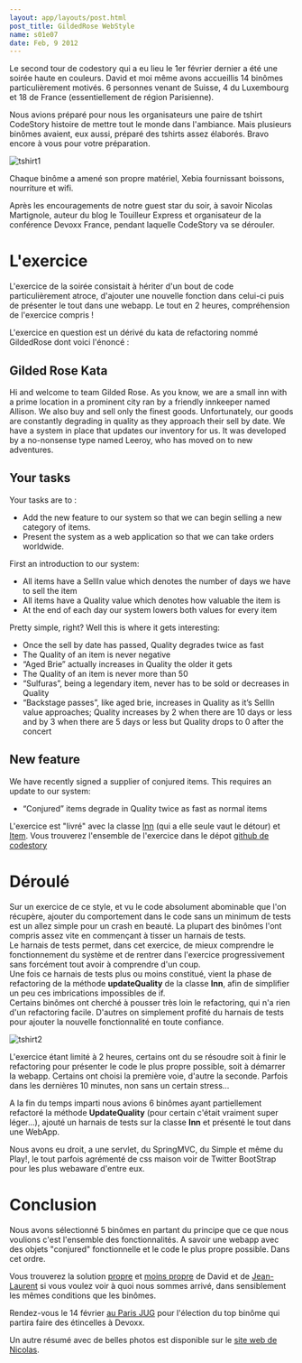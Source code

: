```yaml
---
layout: app/layouts/post.html
post_title: GildedRose WebStyle
name: s01e07
date: Feb, 9 2012
---
```


Le second tour de codestory qui a eu lieu le 1er février dernier a été une soirée haute en couleurs.
David et moi même avons accueillis 14 binômes particulièrement motivés. 
6 personnes venant de Suisse, 4 du Luxembourg et 18 de France (essentiellement de région Parisienne).

Nous avions préparé pour nous les organisateurs une paire de tshirt CodeStory histoire de mettre tout le monde dans l'ambiance.
Mais plusieurs binômes avaient, eux aussi, préparé des tshirts assez élaborés. Bravo encore à vous pour votre préparation.

![tshirt1](/assets/img/blog/tshirt2.jpeg)

Chaque binôme a amené son propre matériel, Xebia fournissant boissons, nourriture et wifi.

Après les encouragements de notre guest star du soir, à savoir Nicolas Martignole, auteur du blog le Touilleur Express et organisateur de la conférence Devoxx France, pendant laquelle CodeStory va se dérouler.

L'exercice
===========

L'exercice de la soirée consistait à hériter d'un bout de code particulièrement atroce, d'ajouter une nouvelle fonction dans celui-ci puis de présenter le tout dans une webapp. Le tout en 2 heures, compréhension de l'exercice compris !

L'exercice en question est un dérivé du kata de refactoring nommé GildedRose dont voici l'énoncé :

Gilded Rose Kata
-------------

Hi and welcome to team Gilded Rose. As you know, we are a small inn with a prime location in a prominent city ran by a friendly innkeeper named Allison. We also buy and sell only the finest goods. Unfortunately, our goods are constantly degrading in quality as they approach their sell by date. We have a system in place that updates our inventory for us. It was developed by a no-nonsense type named Leeroy, who has moved on to new adventures.

Your tasks
-------------

Your tasks are to :

* Add the new feature to our system so that we can begin selling a new category of items.
* Present the system as a web application so that we can take orders worldwide.

First an introduction to our system:

* All items have a SellIn value which denotes the number of days we have to sell the item
* All items have a Quality value which denotes how valuable the item is
* At the end of each day our system lowers both values for every item

Pretty simple, right? Well this is where it gets interesting:

* Once the sell by date has passed, Quality degrades twice as fast
* The Quality of an item is never negative
* “Aged Brie” actually increases in Quality the older it gets
* The Quality of an item is never more than 50
* “Sulfuras”, being a legendary item, never has to be sold or decreases in Quality
* “Backstage passes”, like aged brie, increases in Quality as it’s SellIn value approaches; Quality increases by 2 when there are 10 days or less and by 3 when there are 5 days or less but Quality drops to 0 after the concert

New feature
-------------
We have recently signed a supplier of conjured items. This requires an update to our system:

* “Conjured” items degrade in Quality twice as fast as normal items


L'exercice est "livré" avec la classe [Inn](https://github.com/CodeStory/code-story-step2/blob/master/src/main/java/gildedrose/Inn.java) (qui a elle seule vaut le détour) et [Item](https://github.com/CodeStory/code-story-step2/blob/master/src/main/java/gildedrose/Item.java).
Vous trouverez l'ensemble de l'exercice dans le dépot [github de codestory](https://github.com/CodeStory/code-story-step2)

Déroulé
=========
Sur un exercice de ce style, et vu le code absolument abominable que l'on récupère, ajouter du comportement dans le code sans un minimum de tests est un allez simple pour un crash en beauté. La plupart des binômes l'ont compris assez vite en commençant à tisser un harnais de tests.<br/>
Le harnais de tests permet, dans cet exercice, de mieux comprendre le fonctionnement du système et de rentrer dans l'exercice progressivement sans forcément tout avoir à comprendre d'un coup.<br/>
Une fois ce harnais de tests plus ou moins constitué, vient la phase de refactoring de la méthode **updateQuality** de la classe **Inn**, afin de simplifier un peu ces imbrications impossibles de if.<br/>
Certains binômes ont cherché à pousser très loin le refactoring, qui n'a rien d'un refactoring facile. D'autres on simplement profité du harnais de tests pour ajouter la nouvelle fonctionnalité en toute confiance.

![tshirt2](/assets/img/blog/tshirt1.jpeg)

L'exercice étant limité à 2 heures, certains ont du se résoudre soit à finir le refactoring pour présenter le code le plus propre possible, soit à démarrer la webapp. Certains ont choisi la première voie, d'autre la seconde. Parfois dans les dernières 10 minutes, non sans un certain stress...


A la fin du temps imparti nous avions 6 binômes ayant partiellement refactoré la méthode **UpdateQuality** (pour certain c'était vraiment super léger...), ajouté un harnais de tests sur la classe **Inn** et présenté le tout dans une WebApp.


Nous avons eu droit, a une servlet, du SpringMVC, du Simple et même du Play!, le tout parfois agrémenté de css maison voir de Twitter BootStrap pour les plus webaware d'entre eux.

Conclusion
=========
Nous avons sélectionné 5 binômes en partant du principe que ce que nous voulions c'est l'ensemble des fonctionnalités. A savoir une webapp avec des objets "conjured" fonctionnelle et le code le plus propre possible. Dans cet ordre.


Vous trouverez la solution [propre](https://github.com/CodeStory/code-story-step2/commits/master) et [moins propre](https://github.com/CodeStory/code-story-step2/tree/Ugly) de David et de [Jean-Laurent](https://github.com/jeanlaurent/CodeStoryStep2) si vous voulez voir à quoi nous sommes arrivé, dans sensiblement les mêmes conditions que les binômes.


Rendez-vous le 14 février [au Paris JUG](http://www.parisjug.org/xwiki/bin/view/Meeting/20120214) pour l'élection du top binôme qui partira faire des étincelles à Devoxx.

Un autre résumé avec de belles photos est disponible sur le [site web de Nicolas](http://www.touilleur-express.fr/2012/02/04/code-story-demie-finale-chez-xebia/).